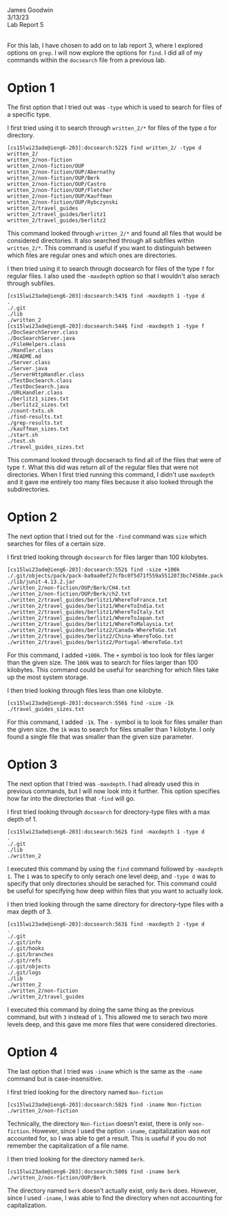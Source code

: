 James Goodwin <br>
3/13/23 <br>
Lab Report 5 <br><br>

For this lab, I have chosen to add on to lab report 3, where I explored options on `grep`. I will now explore the options for `find`. I did all of my commands within
the `docsearch` file from a previous lab. 

# Option 1
The first option that I tried out was `-type` which is used to search for files of a specific type. <br>

I first tried using it to search through `written_2/*` for files of the type `d` for directory. 
```
[cs15lwi23ade@ieng6-203]:docsearch:522$ find written_2/ -type d
written_2/
written_2/non-fiction
written_2/non-fiction/OUP
written_2/non-fiction/OUP/Abernathy
written_2/non-fiction/OUP/Berk
written_2/non-fiction/OUP/Castro
written_2/non-fiction/OUP/Fletcher
written_2/non-fiction/OUP/Kauffman
written_2/non-fiction/OUP/Rybczynski
written_2/travel_guides
written_2/travel_guides/berlitz1
written_2/travel_guides/berlitz2
```
This command looked through `written_2/*` and found all files that would be considered directories. It also searched through all subfiles within `written_2/*`. This
command is useful if you want to distinguish between which files are regular ones and which ones are directories. 

I then tried using it to search through docsearch for files of the type `f` for regular files. I also used the `-maxdepth` option so that I wouldn't also serach through
subfiles. 
```
[cs15lwi23ade@ieng6-203]:docsearch:543$ find -maxdepth 1 -type d
.
./.git
./lib
./written_2
[cs15lwi23ade@ieng6-203]:docsearch:544$ find -maxdepth 1 -type f
./DocSearchServer.class
./DocSearchServer.java
./FileHelpers.class
./Handler.class
./README.md
./Server.class
./Server.java
./ServerHttpHandler.class
./TestDocSearch.class
./TestDocSearch.java
./URLHandler.class
./berlitz1_sizes.txt
./berlitz2_sizes.txt
./count-txts.sh
./find-results.txt
./grep-results.txt
./kauffman_sizes.txt
./start.sh
./test.sh
./travel_guides_sizes.txt
```
This command looked through docserach to find all of the files that were of type `f`. What this did was return all of the regular files that were not directories. 
When I first tried running this command, I didn't use `maxdepth` and it gave me entirely too many files because it also looked through the subdirectories. 

# Option 2
The next option that I tried out for the `-find` command was `size` which searches for files of a certain size. 

I first tried looking through `docsearch` for files larger than 100 kilobytes. 
```
[cs15lwi23ade@ieng6-203]:docsearch:552$ find -size +100k
./.git/objects/pack/pack-ba9aa0ef27cfbc0f5d71f559a5512073bc7458de.pack
./lib/junit-4.13.2.jar
./written_2/non-fiction/OUP/Berk/CH4.txt
./written_2/non-fiction/OUP/Berk/ch2.txt
./written_2/travel_guides/berlitz1/WhereToFrance.txt
./written_2/travel_guides/berlitz1/WhereToIndia.txt
./written_2/travel_guides/berlitz1/WhereToItaly.txt
./written_2/travel_guides/berlitz1/WhereToJapan.txt
./written_2/travel_guides/berlitz1/WhereToMalaysia.txt
./written_2/travel_guides/berlitz2/Canada-WhereToGo.txt
./written_2/travel_guides/berlitz2/China-WhereToGo.txt
./written_2/travel_guides/berlitz2/Portugal-WhereToGo.txt
```
For this command, I added `+100k`. The `+` symbol is too look for files larger than the given size. The `100k` was to search for files larger than 100 kilobytes. 
This command could be useful for searching for which files take up the most system storage. 

I then tried looking through files less than one kilobyte. 
```
[cs15lwi23ade@ieng6-203]:docsearch:556$ find -size -1k
./travel_guides_sizes.txt
```
For this command, I added `-1k`. The `-` symbol is to look for files smaller than the given size. the `1k` was to search for files smaller than 1 kilobyte. 
I only found a single file that was smaller than the given size parameter. 

# Option 3
The next option that I tried was `-maxdepth`. I had already used this in previous commands, but I will now look into it further. This option specifies how far into 
the directories that `-find` will go. 

I first tried looking through `docsearch` for directory-type files with a max depth of 1. 
```
[cs15lwi23ade@ieng6-203]:docsearch:562$ find -maxdepth 1 -type d
.
./.git
./lib
./written_2
```
I executed this command by using the `find` command followed by `-maxdepth 1`. The `1` was to specify to only serach one level deep, and `-type d` was to specify 
that only directories should be serached for. This command could be useful for specifying how deep within files that you want to actually look. 

I then tried looking through the same directory for directory-type files with a max depth of 3. 
```
[cs15lwi23ade@ieng6-203]:docsearch:563$ find -maxdepth 2 -type d
.
./.git
./.git/info
./.git/hooks
./.git/branches
./.git/refs
./.git/objects
./.git/logs
./lib
./written_2
./written_2/non-fiction
./written_2/travel_guides
```
I executed this command by doing the same thing as the previous command, but with `3` instead of `1`. This allowed me to serach two more levels deep, and this gave 
me more files that were considered directories. 

# Option 4
The last option that I tried was `-iname` which is the same as the `-name` command but is case-insensitive. 

I first tried looking for the directory named `Non-fiction`
```
[cs15lwi23ade@ieng6-203]:docsearch:582$ find -iname Non-fiction
./written_2/non-fiction
```
Technically, the directory `Non-fiction` doesn't exist, there is only `non-fiction`. However, since I used the option `-iname`, capitalization was not accounted for, 
so I was able to get a result. This is useful if you do not remember the capitalization of a file name. 

I then tried looking for the directory named `berk`. 
```
[cs15lwi23ade@ieng6-203]:docsearch:580$ find -iname berk
./written_2/non-fiction/OUP/Berk
```
The directory named `berk` doesn't actually exist, only `Berk` does. However, since I used `-iname`, I was able to find the directory when not accounting for 
capitalization. 

